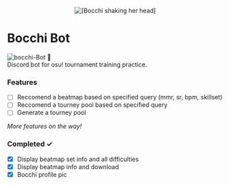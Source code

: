 <p align="center">
    <img alt="[Bocchi shaking her head]" src="https://files.catbox.moe/v275w6.gif">
</p>

# Bocchi Bot

<img src="https://i.ibb.co/cbSjkZp/bocchi-Bot.png" alt="bocchi-Bot" border="0"> :wave: <br>
Discord bot for osu! tournament training practice.

### Features

-   [ ] Reccomend a beatmap based on specified query (mmr, sr, bpm, skillset)
-   [ ] Reccomend a tourney pool based on specified query
-   [ ] Generate a tourney pool

_More features on the way!_

### Completed ✓

-   [x] Display beatmap set info and all difficulties
-   [x] Display beatmap info and download
-   [x] Bocchi profile pic

